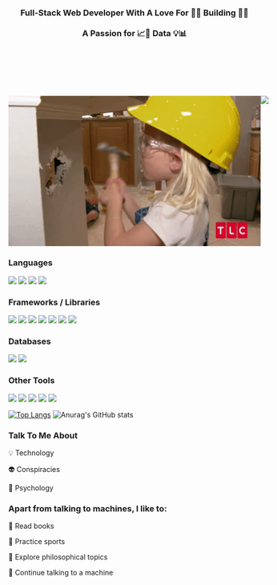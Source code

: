 
<h3 align="center"> 
 Full-Stack Web Developer With A Love For 🚧🔧 Building 🔨🚧 <br></br> A Passion for 📈🔎 Data 💡📊 <br></br> </h3>
<br></br>

<h1 style="display: flex;">
    <img src="https://github.com/MarcDagher/MarcDagher/blob/main/giphy.gif" style="height:300px;"/>
    <img src="https://github.com/MarcDagher/MarcDagher/assets/120271000/e1cf2ba5-596c-4cb4-90a7-f783eb668899" style="height:300px; float:right; "/>
</h1>



<h3 align="left"> Languages </h3> 

<img src="https://img.shields.io/badge/JavaScript-323330?style=for-the-badge&logo=javascript&logoColor=F7DF1E" /> <img src="https://img.shields.io/badge/PHP-777BB4?style=for-the-badge&logo=php&logoColor=white" /> <img src="https://img.shields.io/badge/Dart-0175C2?style=for-the-badge&logo=dart&logoColor=white" /> <img src="https://img.shields.io/badge/Python-FFD43B?style=for-the-badge&logo=python&logoColor=blue" />

<h3 align="left"> Frameworks / Libraries </h3>
 
<img src="https://img.shields.io/badge/React-20232A?style=for-the-badge&logo=react&logoColor=61DAFB" /> <img src="https://img.shields.io/badge/Redux-593D88?style=for-the-badge&logo=redux&logoColor=white" /> <img src="https://img.shields.io/badge/Express%20js-000000?style=for-the-badge&logo=express&logoColor=white" /> <img src="https://img.shields.io/badge/Node%20js-339933?style=for-the-badge&logo=nodedotjs&logoColor=white" /> <img src="https://img.shields.io/badge/Laravel-FF2D20?style=for-the-badge&logo=laravel&logoColor=white" /> <img src="https://img.shields.io/badge/Flutter-02569B?style=for-the-badge&logo=flutter&logoColor=white" /> <img src="https://img.shields.io/badge/Jupyter-F37626.svg?&style=for-the-badge&logo=Jupyter&logoColor=white" />

<h3 align="left"> Databases </h3>

<img src="https://img.shields.io/badge/MySQL-005C84?style=for-the-badge&logo=mysql&logoColor=white" /> <img src="https://img.shields.io/badge/MongoDB-4EA94B?style=for-the-badge&logo=mongodb&logoColor=white" />

<h3 align="left"> Other Tools </h3>

<img src="https://img.shields.io/badge/Behance-0054F7?style=for-the-badge&logo=behance&logoColor=white" /> <img src="https://img.shields.io/badge/Canva-%2300C4CC.svg?&style=for-the-badge&logo=Canva&logoColor=white" /> <img src="https://img.shields.io/badge/Dribbble-EA4C89?style=for-the-badge&logo=dribbble&logoColor=white" /> <img src="https://img.shields.io/badge/Figma-F24E1E?style=for-the-badge&logo=figma&logoColor=white" /> <img src="https://img.shields.io/badge/Postman-FF6C37?style=for-the-badge&logo=Postman&logoColor=white" />

[![Top Langs](https://github-readme-stats.vercel.app/api/top-langs/?username=MarcDagher)](https://github.com/anuraghazra/github-readme-stats) ![Anurag's GitHub stats](https://github-readme-stats.vercel.app/api?username=MarcDagher&theme=panda_icons=true)
  
<h3 align="left"> Talk To Me About </h3>

💡 Technology


👽 Conspiracies


🧠 Psychology

<h3 align="left"> Apart from talking to machines, I like to: </h3>

📜 Read books


🏃 Practice sports


🔬 Explore philosophical topics


🚨 Continue talking to a machine
